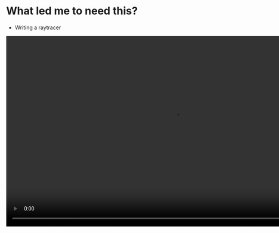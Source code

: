 
# What led me to need this?

- Writing a raytracer

<video width="512" height="512" style="width: 900px; margin: 0 auto; display: block;" autoplay loop>
<source src="http://d.xwl.me/presentation-multithreaded-renderers/HALF_SPEED_LOADING00.webm" type="video/webm" />
</video>

<!--<iframe src="http://acko.net/files/gltalks/pixelfactory/online.html#20" height="100%" width="100%" frameborder="0">
</iframe>
-->
